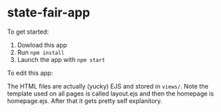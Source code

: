 # state-fair-app

To get started:

1. Dowload this app
1. Run `npm install`
1. Launch the app with `npm start`

To edit this app:

The HTML files are actually (yucky) EJS and stored in `views/`. Note the template used on all pages is called layout.ejs and then the homepage is homepage.ejs. After that it gets pretty self explanitory.